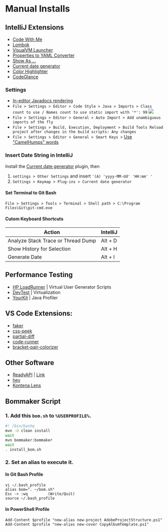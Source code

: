 # Manual Installs

## IntelliJ Extensions

* [Code With Me](https://plugins.jetbrains.com/plugin/14896-code-with-me)
* [Lombok​](https://plugins.jetbrains.com/plugin/6317-lombok)
* [VisualVM Launcher](https://plugins.jetbrains.com/plugin/7115-visualvm-launcher)
* [Properties to YAML Converter](https://plugins.jetbrains.com/plugin/8000-properties-to-yaml-converter)
* [Show As .​.​.​](https://plugins.jetbrains.com/plugin/7010-show-as--)
* [Current date generator](https://plugins.jetbrains.com/plugin/9722-current-date-generator)
* [Color Highlighter](https://plugins.jetbrains.com/plugin/13309-color-highlighter)
* [CodeGlance](https://plugins.jetbrains.com/plugin/7275-codeglance)

### Settings

* [In-editor Javadocs rendering](https://blog.jetbrains.com/idea/2020/03/intellij-idea-2020-1-eap8/)
* `File > Settings > Editor > Code Style > Java > Imports > Class count to use / Names count to use static import with '*': 99`
![](https://i.ibb.co/mtzscvD/image.png)
* `File > Settings > Editor > General > Auto Import > Add unambiguous imports of the fly`
* `File > Settings > Build, Execution, Deployment > Build Tools Reload project after changes in the build scripts: Any changes`
* `File > Settings > Editor > General > Smart Keys >` [Use "CamelHumps" words](https://stackoverflow.com/questions/52034981/shortcut-for-selection-till-next-capital-letter-intellij-android-studio/52035699)
### Insert Date String in IntelliJ
Install the [Current date generator](https://plugins.jetbrains.com/plugin/9722-current-date-generator) plugin, then 
1. `settings > Other Settings` and insert `'(A) 'yyyy-MM-dd' 'HH:mm' '`
1. `Settings > Keymap > Plug-ins > Current date generator`

#### Set Terminal to Git Bash

`File > Settings > Tools > Terminal > Shell path > C:\Program Files\Git\git-cmd.exe`
#### Cutom Keyboard Shortcuts

| Action                             | IntelliJ |
| ---------------------------------- | -------- |
| Analyze Stack Trace or Thread Dump | Alt + D  |
| Show History for Selection         | Alt + H  |
| Generate Date                      | Alt + I  |

## Performance Testing

* [HP LoadRunner](https://www.microfocus.com/en-us/products/loadrunner-professional/download) | Virtual User Generator Scripts
* [DevTest](https://techdocs.broadcom.com/us/en/ca-enterprise-software/devops/devtest-solutions/10-4/installing/preinstallation/download-devtest-solutions-installers.html) | Virtualization
* [YourKit](https://www.yourkit.com/java/profiler/download/) | Java Profiler

## VS Code Extensions:
* [faker](https://marketplace.visualstudio.com/items?itemName=deerawan.vscode-faker)
* [css-peek](https://marketplace.visualstudio.com/items?itemName=pranaygp.vscode-css-peek)
* [partial-diff](https://marketplace.visualstudio.com/items?itemName=ryu1kn.partial-diff)
* [code-runner](https://marketplace.visualstudio.com/items?itemName=formulahendry.code-runner)
* [bracket-pair-colorizer](https://marketplace.visualstudio.com/items?itemName=CoenraadS.bracket-pair-colorizer)

## Other Software


* [ReadyAPI](https://support.smartbear.com/readyapi/downloads/) | [Link](http://dl.eviware.com/ready-api/readyapi.htm#_ga=2.106282307.1992450419.1595886902-161299662.1594941619&_gac=1.47633109.1594941620.Cj0KCQjw9b_4BRCMARIsADMUIyqznHF43h5zO6F54wcpdJcIYE771VYZla6UoeBNV-zGdl1PXBCBJAsaAo0SEALw_wcB)
* [hey](https://github.com/rakyll/hey)
* [Kontena Lens](https://k8slens.dev/)

## Bommaker Script

### 1. Add this `bom.sh` to `%USERPROFILE%`.
```sh
#! /bin/bashq
mvn -U clean install
wait
mvn bommaker:bommaker
wait
. install_bom.sh
```

### 2. Set an alias to execute it.

#### In Git Bash Profile

```
vi ~/.bash_profile
alias bom=". ~/bom.sh"
Esc -> :wq         (Write/Quit)
source ~/.bash_profile
```

#### In PowerShell Profile
```
Add-Content $profile "new-alias new-project AdobeProjectStructure.ps1"
Add-Content $profile "new-alias new-cover CopyAlbumTemplate.ps1"
```
